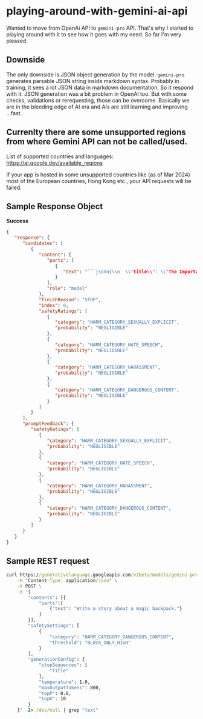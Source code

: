 # playing-around-with-gemini-ai-api
Wanted to move from OpenAi API to `gemini-pro` API. That's why I started to playing around with it to see how it goes with my need. So far I'm very pleased. 

## Downside
The only downside is JSON object generation by the model. `gemini-pro` generates parsable JSON string inside markdown syntax. Probably in training, it sees a lot JSON data in markdown documentation. So it respond with it. JSON generation was a bit problem in OpenAI too. But with some checks, validations or rerequesting, those can be overcome. Basically we are in the bleeding edge of AI era and AIs are still learning and improving ...fast.

## Currenlty there are some unsupported regions from where Gemini API can not be called/used.
List of supported countries and languages:
https://ai.google.dev/available_regions

If your app is hosted in some unsupported countries like (as of Mar 2024) most of the European countries, Hong Kong etc., your API requests will be failed.


## Sample Response Object
**Success**  
```json
{
   "response": {
      "candidates": [
         {
            "content": {
               "parts": [
                  {
                     "text": "```jsonn{\\n  \\"title\\": \\"The Importance of Questioning\\",\\n  \\"types\\": [\\n    \\"Philosophy\\",\\n    \\"Critical Thinking\\"\\n  ],\\n  \\"categories\\": [\\n    \\"Reasoning\\",\\n    \\"Decision Making\\",\\n    \\"Problem Solving\\"\\n  ],\\n  \\"keywords\\": [\\n    \\"Questioning\\",\\n    \\"Answering\\",\\n    \\"Conclusion\\",\\n    \\"Reasoning\\",\\n    \\"Critical Thinking\\"\\n  ],\\n  \\"overallRating\\": 8,\\n  \\"clarityRating\\": 9,\\n  \\"criticism\\": \\"The article is well-written and easy to understand. It provides a clear and concise overview of the importance of questioning. However, the article could be improved by providing more specific examples of how questioning can be used to improve decision-making and problem-solving.\\"\\n}\\n```"
                  }
               ],
               "role": "model"
            },
            "finishReason": "STOP",
            "index": 0,
            "safetyRatings": [
               {
                  "category": "HARM_CATEGORY_SEXUALLY_EXPLICIT",
                  "probability": "NEGLIGIBLE"
               },
               {
                  "category": "HARM_CATEGORY_HATE_SPEECH",
                  "probability": "NEGLIGIBLE"
               },
               {
                  "category": "HARM_CATEGORY_HARASSMENT",
                  "probability": "NEGLIGIBLE"
               },
               {
                  "category": "HARM_CATEGORY_DANGEROUS_CONTENT",
                  "probability": "NEGLIGIBLE"
               }
            ]
         }
      ],
      "promptFeedback": {
         "safetyRatings": [
            {
               "category": "HARM_CATEGORY_SEXUALLY_EXPLICIT",
               "probability": "NEGLIGIBLE"
            },
            {
               "category": "HARM_CATEGORY_HATE_SPEECH",
               "probability": "NEGLIGIBLE"
            },
            {
               "category": "HARM_CATEGORY_HARASSMENT",
               "probability": "NEGLIGIBLE"
            },
            {
               "category": "HARM_CATEGORY_DANGEROUS_CONTENT",
               "probability": "NEGLIGIBLE"
            }
         ]
      }
   }
}
```

## Sample REST request
```cmd
curl https://generativelanguage.googleapis.com/v1beta/models/gemini-pro:generateContent?key=$API_KEY \
    -H 'Content-Type: application/json' \
    -X POST \
    -d '{
        "contents": [{
            "parts":[
                {"text": "Write a story about a magic backpack."}
            ]
        }],
        "safetySettings": [
            {
                "category": "HARM_CATEGORY_DANGEROUS_CONTENT",
                "threshold": "BLOCK_ONLY_HIGH"
            }
        ],
        "generationConfig": {
            "stopSequences": [
                "Title"
            ],
            "temperature": 1.0,
            "maxOutputTokens": 800,
            "topP": 0.8,
            "topK": 10
        }
    }'  2> /dev/null | grep "text"
```

